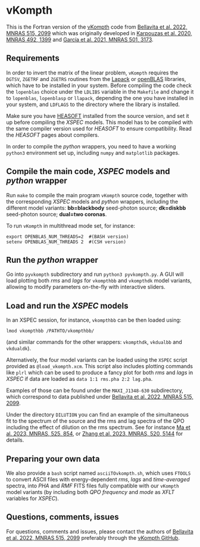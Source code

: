 # vKompth

This is the Fortran version of the [vKompth](https://github.com/candebellavita/vkompth) code from [Bellavita et al. 2022, MNRAS 515, 2099](https://ui.adsabs.harvard.edu/abs/2022MNRAS.515.2099B/) which was originally developed in [Karpouzas et al. 2020, MNRAS 492, 1399](https://ui.adsabs.harvard.edu/abs/2020MNRAS.492.1399K/) and [García et al. 2021, MNRAS 501, 3173](https://ui.adsabs.harvard.edu/abs/2021MNRAS.501.3173G/).


## Requirements

In order to invert the matrix of the linear problem, `vKompth` requires the `DGTSV`, `ZGETRF` and `ZGETRS` routines from the [Lapack](https://www.netlib.org/lapack) or [openBLAS](https://www.openblas.net/) libraries, which have to be installed in your system. Before compiling the code check the `lopenblas` choice under the `LDLIBS` variable in the `Makefile` and change it to `lopenblas`, `lopenblasp` or `llapack`, depending the one you have installed in your system, and `LDFLAGS` to the directory where the library is installed.

Make sure you have [HEASOFT](https://heasarc.gsfc.nasa.gov/lheasoft/) installed from the source version, and set it up before compiling the *XSPEC* models. This model has to be compiled with the same compiler version used for *HEASOFT* to ensure compatibility. Read the *HEASOFT* pages about compilers.

In order to compile the *python* wrappers, you need to have a working `python3` environment set up, including `numpy` and `matplotlib` packages.


## Compile the main code, *XSPEC* models and *python* wrapper

Run `make` to compile the main program `vKompth` source code, together with the corresponding *XSPEC* models and *python* wrappers, including the different model variants: **bb=blackbody** seed-photon source; **dk=diskbb** seed-photon source; **dual=two coronas**.

To run `vKompth` in multithread mode set, for instance:
```
export OPENBLAS_NUM_THREADS=2  #(BASH version)
setenv OPENBLAS_NUM_THREADS 2  #(CSH version)
```


## Run the *python* wrapper

Go into `pyvkompth` subdirectory and run `python3 pyvkompth.py`. A GUI will load plotting both *rms* and *lags* for `vkompthbb` and `vkompthdk` model variants, allowing to modify parameters on-the-fly with interactive sliders.


## Load and run the *XSPEC* models

In an XSPEC session, for instance, `vkompthbb` can be then loaded using:
```
lmod vkompthbb /PATHTO/vkompthbb/
```
(and similar commands for the other wrappers: `vkompthdk`, `vkdualbb` and `vkdualdk`).

Alternatively, the four model variants can be loaded using the `XSPEC` script provided as `@load_vkompth.xcm`. This script also includes plotting commands like `plrl` which can be used to produce a fancy plot for both *rms* and *lags* in *XSPEC* if data are loaded as `data 1:1 rms.pha 2:2 lag.pha`.

Examples of those can be found under the `MAXI_J1348-630` subdirectory, which correspond to data published under [Bellavita et al. 2022, MNRAS 515, 2099](https://ui.adsabs.harvard.edu/abs/2022MNRAS.515.2099B/).

Under the directory `DILUTION` you can find an example of the simultaneous fit to the spectrum of the source and the rms and lag spectra of the QPO including the effect of dilution on the rms spectrum. See for instance [Ma et al. 2023, MNRAS, 525, 854](https://ui.adsabs.harvard.edu/abs/2023MNRAS.525..854M/), or [Zhang et al. 2023, MNRAS, 520, 5144](https://ui.adsabs.harvard.edu/abs/2023MNRAS.520.5144Z/) for details.


## Preparing your own data

We also provide a `bash` script named `asciiTOvkompth.sh`, which uses `FTOOLS` to convert ASCII files with energy-dependent *rms*, *lags* and *time-averaged* spectra, into *PHA* and *RMF* FITS files fully compatible with our `vKompth` model variants (by including both *QPO frequency* and *mode* as *XFLT* variables for *XSPEC*).


## Questions, comments, issues

For questions, comments and issues, please contact the authors of [Bellavita et al. 2022, MNRAS 515, 2099](https://ui.adsabs.harvard.edu/abs/2022MNRAS.515.2099B/) preferably through the [vKompth GitHub](https://github.com/candebellavita/vkompth).
